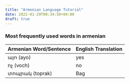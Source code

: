 ```yaml
---
title: "Armenian Language Tutorial"
date: 2022-01-29T00:34:58+04:00
draft: true
---
```


### Most frequently used words in armenian 

| Armenian Word/Sentence | English Translation |
| -------------- |--------------|
| այո (ayo) | yes |
| ոչ (voch) | no |
| տոպրակ (toprak) | Bag |
